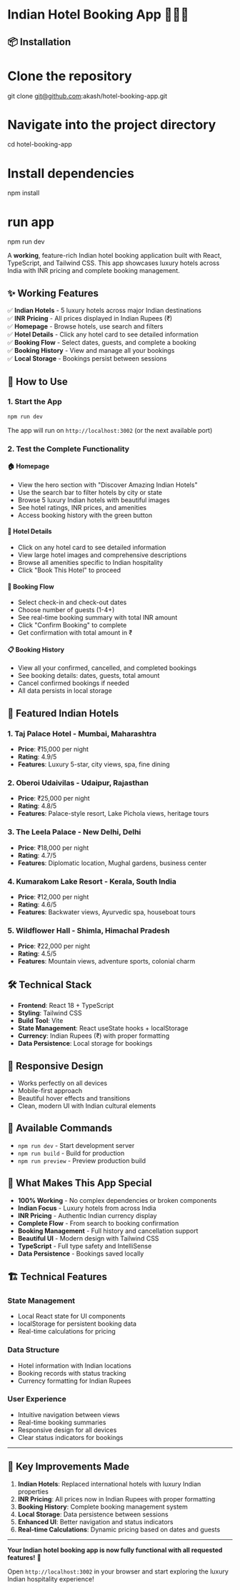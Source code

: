 # Indian Hotel Booking App 🏨🇮🇳


## 📦 Installation

# Clone the repository
git clone git@github.com:akash/hotel-booking-app.git

# Navigate into the project directory
cd hotel-booking-app

# Install dependencies
npm install

# run app
npm run dev


A **working**, feature-rich Indian hotel booking application built with React, TypeScript, and Tailwind CSS. This app showcases luxury hotels across India with INR pricing and complete booking management.

## ✨ **Working Features**

✅ **Indian Hotels** - 5 luxury hotels across major Indian destinations  
✅ **INR Pricing** - All prices displayed in Indian Rupees (₹)  
✅ **Homepage** - Browse hotels, use search and filters  
✅ **Hotel Details** - Click any hotel card to see detailed information  
✅ **Booking Flow** - Select dates, guests, and complete a booking  
✅ **Booking History** - View and manage all your bookings  
✅ **Local Storage** - Bookings persist between sessions  

## 🚀 **How to Use**

### **1. Start the App**
```bash
npm run dev
```
The app will run on `http://localhost:3002` (or the next available port)

### **2. Test the Complete Functionality**

#### **🏠 Homepage**
- View the hero section with "Discover Amazing Indian Hotels"
- Use the search bar to filter hotels by city or state
- Browse 5 luxury Indian hotels with beautiful images
- See hotel ratings, INR prices, and amenities
- Access booking history with the green button

#### **🏨 Hotel Details**
- Click on any hotel card to see detailed information
- View large hotel images and comprehensive descriptions
- Browse all amenities specific to Indian hospitality
- Click "Book This Hotel" to proceed

#### **📅 Booking Flow**
- Select check-in and check-out dates
- Choose number of guests (1-4+)
- See real-time booking summary with total INR amount
- Click "Confirm Booking" to complete
- Get confirmation with total amount in ₹

#### **📋 Booking History**
- View all your confirmed, cancelled, and completed bookings
- See booking details: dates, guests, total amount
- Cancel confirmed bookings if needed
- All data persists in local storage

## 🎯 **Featured Indian Hotels**

### **1. Taj Palace Hotel** - Mumbai, Maharashtra
- **Price**: ₹15,000 per night
- **Rating**: 4.9/5
- **Features**: Luxury 5-star, city views, spa, fine dining

### **2. Oberoi Udaivilas** - Udaipur, Rajasthan  
- **Price**: ₹25,000 per night
- **Rating**: 4.8/5
- **Features**: Palace-style resort, Lake Pichola views, heritage tours

### **3. The Leela Palace** - New Delhi, Delhi
- **Price**: ₹18,000 per night
- **Rating**: 4.7/5
- **Features**: Diplomatic location, Mughal gardens, business center

### **4. Kumarakom Lake Resort** - Kerala, South India
- **Price**: ₹12,000 per night
- **Rating**: 4.6/5
- **Features**: Backwater views, Ayurvedic spa, houseboat tours

### **5. Wildflower Hall** - Shimla, Himachal Pradesh
- **Price**: ₹22,000 per night
- **Rating**: 4.5/5
- **Features**: Mountain views, adventure sports, colonial charm

## 🛠️ **Technical Stack**

- **Frontend**: React 18 + TypeScript
- **Styling**: Tailwind CSS
- **Build Tool**: Vite
- **State Management**: React useState hooks + localStorage
- **Currency**: Indian Rupees (₹) with proper formatting
- **Data Persistence**: Local storage for bookings

## 📱 **Responsive Design**

- Works perfectly on all devices
- Mobile-first approach
- Beautiful hover effects and transitions
- Clean, modern UI with Indian cultural elements

## 🔧 **Available Commands**

- `npm run dev` - Start development server
- `npm run build` - Build for production
- `npm run preview` - Preview production build

## 🎉 **What Makes This App Special**

- **100% Working** - No complex dependencies or broken components
- **Indian Focus** - Luxury hotels from across India
- **INR Pricing** - Authentic Indian currency display
- **Complete Flow** - From search to booking confirmation
- **Booking Management** - Full history and cancellation support
- **Beautiful UI** - Modern design with Tailwind CSS
- **TypeScript** - Full type safety and IntelliSense
- **Data Persistence** - Bookings saved locally

## 🏗️ **Technical Features**

### **State Management**
- Local React state for UI components
- localStorage for persistent booking data
- Real-time calculations for pricing

### **Data Structure**
- Hotel information with Indian locations
- Booking records with status tracking
- Currency formatting for Indian Rupees

### **User Experience**
- Intuitive navigation between views
- Real-time booking summaries
- Responsive design for all devices
- Clear status indicators for bookings

---

## 🎯 **Key Improvements Made**

1. **Indian Hotels**: Replaced international hotels with luxury Indian properties
2. **INR Pricing**: All prices now in Indian Rupees with proper formatting
3. **Booking History**: Complete booking management system
4. **Local Storage**: Data persistence between sessions
5. **Enhanced UI**: Better navigation and status indicators
6. **Real-time Calculations**: Dynamic pricing based on dates and guests

---

**Your Indian hotel booking app is now fully functional with all requested features!** 🎉

Open `http://localhost:3002` in your browser and start exploring the luxury Indian hospitality experience! 
